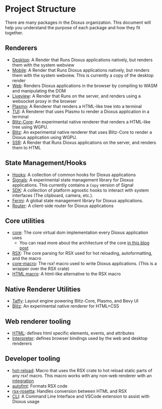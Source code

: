 # Project Structure

There are many packages in the Dioxus organization. This document will help you understand the purpose of each package and how they fit together.

## Renderers

- [Desktop](https://github.com/DioxusLabs/dioxus/tree/main/packages/desktop): A Render that Runs Dioxus applications natively, but renders them with the system webview
- [Mobile](https://github.com/DioxusLabs/dioxus/tree/main/packages/mobile): A Render that Runs Dioxus applications natively, but renders them with the system webview. This is currently a copy of the desktop render
- [Web](https://github.com/DioxusLabs/dioxus/tree/main/packages/Web): Renders Dioxus applications in the browser by compiling to WASM and manipulating the DOM
- [Liveview](https://github.com/DioxusLabs/dioxus/tree/main/packages/liveview): A Render that Runs on the server, and renders using a websocket proxy in the browser
- [Plasmo](https://github.com/DioxusLabs/blitz/tree/master/packages/plasmo): A Renderer that renders a HTML-like tree into a terminal
- [TUI](https://github.com/DioxusLabs/blitz/tree/master/packages/dioxus-tui): A Renderer that uses Plasmo to render a Dioxus application in a terminal
- [Blitz-Core](https://github.com/DioxusLabs/blitz/tree/master/packages/blitz-core): An experimental native renderer that renders a HTML-like tree using WGPU.
- [Blitz](https://github.com/DioxusLabs/blitz): An experimental native renderer that uses Blitz-Core to render a Dioxus application using WGPU.
- [SSR](https://github.com/DioxusLabs/dioxus/tree/main/packages/ssr): A Render that Runs Dioxus applications on the server, and renders them to HTML

## State Management/Hooks

- [Hooks](https://github.com/DioxusLabs/dioxus/tree/main/packages/hooks): A collection of common hooks for Dioxus applications
- [Signals](https://github.com/DioxusLabs/dioxus/tree/main/packages/signals): A experimental state management library for Dioxus applications. This currently contains a `Copy` version of Signal
- [SDK](https://github.com/DioxusLabs/sdk): A collection of platform agnostic hooks to interact with system interfaces (The clipboard, camera, etc.).
- [Fermi](https://github.com/DioxusLabs/dioxus/tree/main/packages/fermi): A global state management library for Dioxus applications.
- [Router](https://github.com/DioxusLabs/dioxus/tree/main/packages/router): A client-side router for Dioxus applications

## Core utilities

- [core](https://github.com/DioxusLabs/dioxus/tree/main/packages/core): The core virtual dom implementation every Dioxus application uses
  - You can read more about the architecture of the core [in this blog post](https://dioxuslabs.com/blog/templates-diffing/)
- [RSX](https://github.com/DioxusLabs/dioxus/tree/main/packages/RSX): The core parsing for RSX used for hot reloading, autoformatting, and the macro
- [core-macro](https://github.com/DioxusLabs/dioxus/tree/main/packages/core-macro): The rsx! macro used to write Dioxus applications. (This is a wrapper over the RSX crate)
- [HTML macro](https://github.com/DioxusLabs/dioxus-html-macro): A html-like alternative to the RSX macro

## Native Renderer Utilities

- [Taffy](https://github.com/DioxusLabs/taffy): Layout engine powering Blitz-Core, Plasmo, and Bevy UI
- [Blitz](https://github.com/DioxusLabs/blitz): An experimental native renderer for HTML+CSS

## Web renderer tooling

- [HTML](https://github.com/DioxusLabs/dioxus/tree/main/packages/html): defines html specific elements, events, and attributes
- [Interpreter](https://github.com/DioxusLabs/dioxus/tree/main/packages/interpreter): defines browser bindings used by the web and desktop renderers

## Developer tooling

- [hot-reload](https://github.com/DioxusLabs/dioxus/tree/main/packages/hot-reload): Macro that uses the RSX crate to hot reload static parts of any rsx! macro. This macro works with any non-web renderer with an [integration](https://crates.io/crates/dioxus-hot-reload)
- [autofmt](https://github.com/DioxusLabs/dioxus/tree/main/packages/autofmt): Formats RSX code
- [rsx-rosetta](https://github.com/DioxusLabs/dioxus/tree/main/packages/RSX-rosetta): Handles conversion between HTML and RSX
- [CLI](https://github.com/DioxusLabs/dioxus/tree/main/packages/cli): A Command Line Interface and VSCode extension to assist with Dioxus usage
